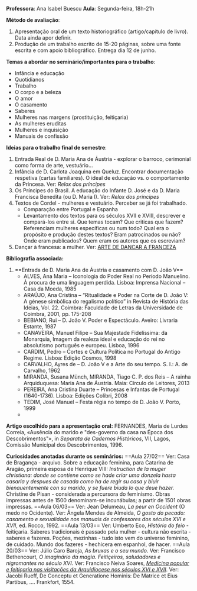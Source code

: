 **Professora**: Ana Isabel Buescu 
**Aula**: Segunda-feira, 18h-21h

**Método de avaliação**:
1. Apresentação oral de um texto historiográfico (artigo/capítulo de livro). Data ainda apor definir.
2. Produção de um trabalho escrito de 15-20 páginas, sobre uma fonte escrita e com apoio bibliográfico. Entrega dia 12 de junho.

**Temas a abordar no seminário/importantes para o trabalho**:
- Infância e educação
- Quotidianos
- Trabalho
- O corpo e a beleza
- O amor
- O casamento
- Saberes
- Mulheres nas margens (prostituição, feitiçaria)
- As mulheres eruditas
- Mulheres e inquisição
- Manuais de confissão

**Ideias para o trabalho final de semestre**:
1. Entrada Real de D. Maria Ana de Áustria - explorar o barroco, cerimonial como forma de arte, vestuário... 
2. Infância de D. Carlota Joaquina em Queluz. Encontrar documentação respetiva (cartas familiares). O ideal de educação vs. o comportamento da Princesa. Ver: *Relox dos príncipes*
3. Os Príncipes do Brasil. A educação do Infante D. José e da D. Maria Francisca Benedita (ou D. Maria I). Ver: *Relox dos príncipes*
4. Textos de Cordel - mulheres e vestuário. Perceber se já foi trabalhado.
	- Comparação entre Portugal e Espanha
	- Levantamento dos textos para os séculos XVII e XVIII, descrever e compará-los entre si. Que temas tocam? Que criticas que fazem? Referenciam mulheres específicas ou num todo? Qual era o propósito e produção destes textos? Eram patrocinados ou não? Onde eram publicados? Quem eram os autores que os escreviam?
5. Dançar à francesa: a mulher. Ver: [ARTE DE DANCAR A FRANCEZA](https://purl.pt/26480)

**Bibliografia associada:**
1. ==Entrada de D. Maria Ana de Áustria e casamento com D. João V==
	- ALVES, Ana Maria – Iconologia do Poder Real no Período Manuelino. À procura de uma linguagem perdida. Lisboa: Imprensa Nacional – Casa da Moeda, 1985
	- ARAÚJO, Ana Cristina – “Ritualidade e Poder na Corte de D. João V: A génese simbólica do regalismo político” in Revista de História das Ideias, Vol. 22. Coimbra: Faculdade de Letras da Universidade de Coimbra, 2001, pp. 175-208
	- BEBIANO, Rui – D. João V. Poder e Espectáculo. Aveiro: Livraria Estante, 1987
	- CANAVEIRA, Manuel Filipe – Sua Majestade Fidelíssima: da Monarquia, Imagem da realeza ideal e educação do rei no absolutismo português e europeu. Lisboa, 1996
	- CARDIM, Pedro – Cortes e Cultura Política no Portugal do Antigo Regime. Lisboa: Edição Cosmos, 1998
	- CARVALHO, Ayres de – D. João V e a Arte do seu tempo. S. I.: A. de Carvalho, 1962
	- MIRANDA, Susana Münch, MIRANDA, Tiago C. P. dos Reis – A rainha Arquiduquesa: Maria Ana de Áustria. Maia: Círculo de Leitores, 2013
	- PEREIRA, Ana Cristina Duarte – Princesas e Infantas de Portugal (1640-1736). Lisboa: Edições Colibri, 2008
	- TEDIM, José Manuel – Festa régia no tempo de D. João V. Porto, 1999
	- 

**Artigo escolhido para a apresentação oral:**
FERNANDES, Maria de Lurdes Correia, «Ausência do marido e "des-governo da casa na Época dos Descobrimentos"», in *Separata de Cadernos Históricos*, VII, Lagos, Comissão Municipal dos Descobrimentos, 1996.

**Curiosidades anotadas durante os seminários:**
==Aula 27/02==
Ver: Casa de Bragança - arquivo.
Sobre a educação feminina, para Catarina de Aragão, primeira esposa de Henrique VIII: *Instruction de la muger christiana: donde se contiene como se hade criar uma donzela hasta casarla y despues de casada como ha de regir su casa y biuir bienauentemente con su marido, y se fuere biuda lo que deue hazer.*
Christine de Pisan - considerada a percursora do feminismo.
Obras impressas antes de 1500 denominam-se incunábulas; a partir de 1501 obras impressas.
==Aula 06/03==
Ver: Jean Delumeau, *La peur en Occident* (O medo no Ocidente).
Ver: Ângela Mendes de Almeida, *O gosto do pecado: casamento e sexualidade nos manuais de confessores dos séculos XVI e XVII*, ed. Rocco, 1992.
==Aula 13/03==
Ver: Umberto Eco, *História do feio* - feitiçaria. 
Saberes tradicionais é passado pela mulher - cultura não escrita - saberes e fazeres. Poções, mezinhas - tudo isto vem do universo feminino, de cuidado. Mundo dos fazeres - hechicera em espanhol, de hacer.
==Aula 20/03==
Ver: Júlio Caro Baroja, *As bruxas e o seu mundo*.
Ver: Francisco Bethencourt, *O imaginário da magia. Feitiçeiros, saludadores e nigromantes no século XVI*.
Ver: Francisco Neiva Soares, [*Medicina popular e feitiçaria nas visitações da Arquidiocese nos séculos XVI e XVII*](https://www.csarmento.uminho.pt/site/s/rgmr/item/58969#?c=0&m=0&s=0&cv=0).
Ver: Jacobi Rueff, De Conceptu et Generatione Hominis: De Matrice et Eius Partibus, .... Frankfort, 1554.













